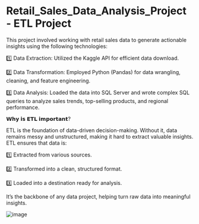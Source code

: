 # Retail_Sales_Data_Analysis_Project - ETL Project 

This project involved working with retail sales data to generate actionable insights using the following technologies:

1️⃣ Data Extraction: Utilized the Kaggle API for efficient data download.

2️⃣ Data Transformation: Employed Python (Pandas) for data wrangling, cleaning, and feature engineering.

3️⃣ Data Analysis: Loaded the data into SQL Server and wrote complex SQL queries to analyze sales trends, top-selling products, and regional performance.

𝗪𝗵𝘆 𝗶𝘀 𝗘𝗧𝗟 𝗶𝗺𝗽𝗼𝗿𝘁𝗮𝗻𝘁?

ETL is the foundation of data-driven decision-making. Without it, data remains messy and unstructured, making it hard to extract valuable insights. ETL ensures that data is:

1️⃣ Extracted from various sources.

2️⃣ Transformed into a clean, structured format.

3️⃣ Loaded into a destination ready for analysis.

It’s the backbone of any data project, helping turn raw data into meaningful insights. 


![image](https://github.com/user-attachments/assets/f7fb4c09-e305-4944-bf47-bc5f4bc951c8)

